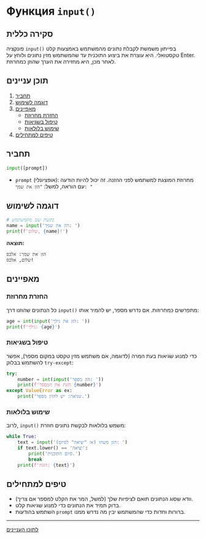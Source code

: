 # Функция `input()`

## סקירה כללית

פונקציה `input()` בפייתון משמשת לקבלת נתונים מהמשתמש באמצעות קלט טקסטואלי. היא עוצרת את ביצוע התוכנית עד שהמשתמש מזין נתונים ולוחץ על Enter. לאחר מכן, היא מחזירה את הערך שהוזן כמחרוזת.

## תוכן עניינים

1. [תחביר](#תחביר)
2. [דוגמה לשימוש](#דוגמה-לשימוש)
3. [מאפיינים](#מאפיינים)
    - [החזרת מחרוזת](#החזרת-מחרוזת)
    - [טיפול בשגיאות](#טיפול-בשגיאות)
    - [שימוש בלולאות](#שימוש-בלולאות)
4. [טיפים למתחילים](#טיפים-למתחילים)

## תחביר

```python
input([prompt])
```

- `prompt` (אופציונלי): מחרוזת המוצגת למשתמש לפני ההזנה. זה יכול להיות הודעה עם הוראה, למשל: `"הזן את שמך: "`

## דוגמה לשימוש

```python
# בקשת שם מהמשתמש
name = input('הזן את שמך: ')
print(f'שלום, {name}!')
```

**תוצאה:**

```
הזן את שמך: אלכס
שלום, אלכס!
```

## מאפיינים

### החזרת מחרוזת

כל הנתונים שהוזנו דרך `input()` מתפרשים כמחרוזות. אם נדרש מספר, יש להמיר אותו:

```python
age = int(input('הזן את גילך: '))
print(f'גילך: {age}')
```

### טיפול בשגיאות

כדי למנוע שגיאות בעת המרה (לדוגמה, אם משתמש מזין טקסט במקום מספר), אפשר להשתמש בבלוק `try-except`:

```python
try:
    number = int(input('הזן מספר: '))
    print(f'הזנת את המספר {number}')
except ValueError as ex:
    print('שגיאה: יש להזין מספר.')
```

### שימוש בלולאות

לרוב, `input()` משמש בלולאות לבקשת נתונים חוזרת:

```python
while True:
    text = input('הזן משהו (או "יציאה" לסיום): ')
    if text.lower() == 'יציאה':
        print('סיום התוכנית.')
        break
    print(f'הזנת: {text}')
```

## טיפים למתחילים

- וודא שסוג הנתונים תואם לציפיות שלך (למשל, המר את הקלט למספר אם צריך).
- בדוק תמיד את הנתונים כדי למנוע שגיאות קלט.
- השתמש בהודעות `prompt` ברורות וחדות כדי שהמשתמש יבין מה נדרש ממנו.

---

[לתוכן העניינים](https://github.com/hypo69/101_python_computer_games_ru/blob/master/cheet_sheets#readme)